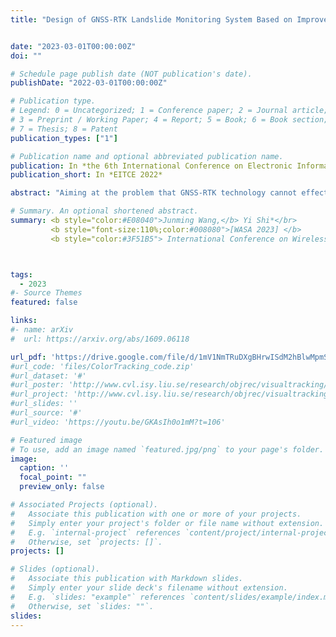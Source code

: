```yaml
---
title: "Design of GNSS-RTK Landslide Monitoring System Based on Improved Raida Criterion"


date: "2023-03-01T00:00:00Z"
doi: ""

# Schedule page publish date (NOT publication's date).
publishDate: "2022-03-01T00:00:00Z"

# Publication type.
# Legend: 0 = Uncategorized; 1 = Conference paper; 2 = Journal article;
# 3 = Preprint / Working Paper; 4 = Report; 5 = Book; 6 = Book section;
# 7 = Thesis; 8 = Patent
publication_types: ["1"]

# Publication name and optional abbreviated publication name.
publication: In *the 6th International Conference on Electronic Information Technology and Computer Engineering*
publication_short: In *EITCE 2022*

abstract: "Aiming at the problem that GNSS-RTK technology cannot effectively monitor landslides due to gross errors and high- frequency noise during landslide monitoring, a GNSS-RTK landslide monitoring system based on the improved Raida criterion(3σ) was designed. The system uses Raspberry Pi as the control core, uses GNSS-RTK technology to complete deformation data collection, and combines NB-IoT to achieve data transmission and cloud storage. In order to further improve the monitoring accuracy, real-time gross error detection and high-frequency noise removal method based on the improved Raida criterion(3σ) and Butterworth low-pass filtering is proposed, combined with edge computing devices to complete real-time data processing, and reduce the pressure of cloud computing. The experimental results show that the system's data transmission is reliable and efficient. After gross error elimination and noise processing, real-time deformation monitoring of 10 mm in the horizontal and elevation directions can be realized; at the same time, the monitoring error of the GNSS combined system is smaller than that of the GPS single system."

# Summary. An optional shortened abstract.
summary: <b style="color:#E08040">Junming Wang,</b> Yi Shi*</br> 
         <b style="font-size:110%;color:#008080">[WASA 2023] </b> 
         <b style="color:#3F51B5"> International Conference on Wireless Algorithms, Systems, and Applications</b><b style="color:red;"> (CCF-C)</b> 



tags:
  - 2023
#- Source Themes
featured: false

links:
#- name: arXiv
#  url: https://arxiv.org/abs/1609.06118

url_pdf: 'https://drive.google.com/file/d/1mV1NmTRuDXgBHrwISdM2hBlwMpmSYQHU/view?usp=sharing'
#url_code: 'files/ColorTracking_code.zip'
#url_dataset: '#'
#url_poster: 'http://www.cvl.isy.liu.se/research/objrec/visualtracking/colvistrack/CN_Tracking_CVPR14_poster.pdf'
#url_project: 'http://www.cvl.isy.liu.se/research/objrec/visualtracking/colvistrack/index.html'
#url_slides: ''
#url_source: '#'
#url_video: 'https://youtu.be/GKAsIh0o1mM?t=106'

# Featured image
# To use, add an image named `featured.jpg/png` to your page's folder. 
image:
  caption: ''
  focal_point: ""
  preview_only: false

# Associated Projects (optional).
#   Associate this publication with one or more of your projects.
#   Simply enter your project's folder or file name without extension.
#   E.g. `internal-project` references `content/project/internal-project/index.md`.
#   Otherwise, set `projects: []`.
projects: []

# Slides (optional).
#   Associate this publication with Markdown slides.
#   Simply enter your slide deck's filename without extension.
#   E.g. `slides: "example"` references `content/slides/example/index.md`.
#   Otherwise, set `slides: ""`.
slides:
---
```



